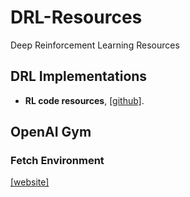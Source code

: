 # DRL-Resources
Deep Reinforcement Learning Resources

## DRL Implementations
- **RL code resources**, [[github]](https://github.com/TheMTank/RL-code-resources).

## OpenAI Gym

### Fetch Environment
[[website]](https://openai.com/blog/ingredients-for-robotics-research/)
